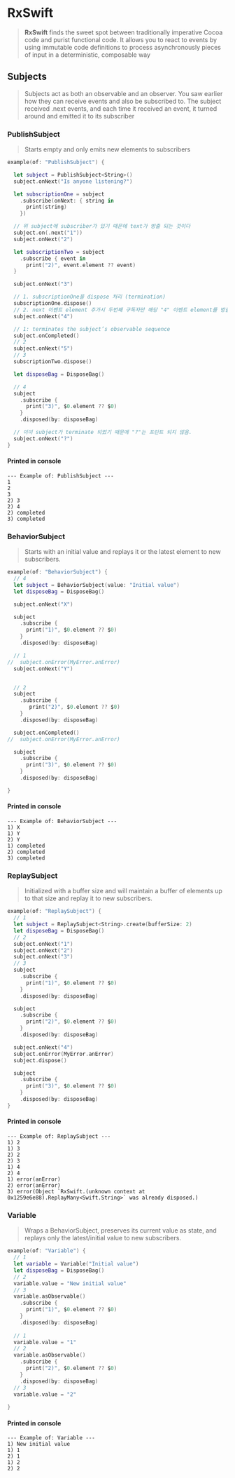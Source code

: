 # RxSwift

> **RxSwift** finds the sweet spot between traditionally imperative Cocoa code and purist functional code. It allows you to react to events by using immutable code definitions to process asynchronously pieces of input in a deterministic, composable way

## Subjects

> Subjects act as both an observable and an observer. You saw earlier how they can receive events and also be subscribed to. The subject received .next events, and each time it received an event, it turned around and emitted it to its subscriber

### PublishSubject

> Starts empty and only emits new elements to subscribers

~~~swift
example(of: "PublishSubject") {

  let subject = PublishSubject<String>()
  subject.onNext("Is anyone listening?")

  let subscriptionOne = subject
    .subscribe(onNext: { string in
      print(string)
    })

  // 위 subject에 subscriber가 있기 때문에 text가 방출 되는 것이다
  subject.on(.next("1"))
  subject.onNext("2")

  let subscriptionTwo = subject
    .subscribe { event in
      print("2)", event.element ?? event)
  }

  subject.onNext("3")

  // 1. subscriptionOne을 dispose 처리 (termination)
  subscriptionOne.dispose()
  // 2. next 이벤트 element 추가시 두번째 구독자만 해당 "4" 이벤트 element를 방출한다
  subject.onNext("4")

  // 1: terminates the subject’s observable sequence
  subject.onCompleted()
  // 2
  subject.onNext("5")
  // 3
  subscriptionTwo.dispose()

  let disposeBag = DisposeBag()

  // 4
  subject
    .subscribe {
      print("3)", $0.element ?? $0)
    }
    .disposed(by: disposeBag)

  // 이미 subject가 terminate 되었기 때문에 "?"는 프린트 되지 않음.
  subject.onNext("?")
}
~~~

#### Printed in console

~~~
--- Example of: PublishSubject ---
1
2
3
2) 3
2) 4
2) completed
3) completed
~~~

### BehaviorSubject

> Starts with an initial value and replays it or the latest element to new subscribers.

~~~swift
example(of: "BehaviorSubject") {
  // 4
  let subject = BehaviorSubject(value: "Initial value")
  let disposeBag = DisposeBag()

  subject.onNext("X")

  subject
    .subscribe {
      print("1)", $0.element ?? $0)
    }
    .disposed(by: disposeBag)

  // 1
//  subject.onError(MyError.anError)
  subject.onNext("Y")


  // 2
  subject
    .subscribe {
       print("2)", $0.element ?? $0)
    }
    .disposed(by: disposeBag)

  subject.onCompleted()
//  subject.onError(MyError.anError)

  subject
    .subscribe {
      print("3)", $0.element ?? $0)
    }
    .disposed(by: disposeBag)

}
~~~

#### Printed in console

~~~
--- Example of: BehaviorSubject ---
1) X
1) Y
2) Y
1) completed
2) completed
3) completed
~~~

### ReplaySubject

> Initialized with a buffer size and will maintain a buffer of elements up to that size and replay it to new subscribers.

~~~swift
example(of: "ReplaySubject") {
  // 1
  let subject = ReplaySubject<String>.create(bufferSize: 2)
  let disposeBag = DisposeBag()
  // 2
  subject.onNext("1")
  subject.onNext("2")
  subject.onNext("3")
  // 3
  subject
    .subscribe {
      print("1)", $0.element ?? $0)
    }
    .disposed(by: disposeBag)

  subject
    .subscribe {
      print("2)", $0.element ?? $0)
    }
    .disposed(by: disposeBag)

  subject.onNext("4")
  subject.onError(MyError.anError)
  subject.dispose()

  subject
    .subscribe {
      print("3)", $0.element ?? $0)
    }
    .disposed(by: disposeBag)
}
~~~

#### Printed in console

~~~
--- Example of: ReplaySubject ---
1) 2
1) 3
2) 2
2) 3
1) 4
2) 4
1) error(anError)
2) error(anError)
3) error(Object `RxSwift.(unknown context at 0x1259e6e88).ReplayMany<Swift.String>` was already disposed.)
~~~

### Variable

> Wraps a BehaviorSubject, preserves its current value as state, and replays only the latest/initial value to new subscribers.

~~~swift
example(of: "Variable") {
  // 1
  let variable = Variable("Initial value")
  let disposeBag = DisposeBag()
  // 2
  variable.value = "New initial value"
  // 3
  variable.asObservable()
    .subscribe {
      print("1)", $0.element ?? $0)
    }
    .disposed(by: disposeBag)
  
  // 1
  variable.value = "1"
  // 2
  variable.asObservable()
    .subscribe {
      print("2)", $0.element ?? $0)
    }
    .disposed(by: disposeBag)
  // 3
  variable.value = "2"
    
}
~~~

#### Printed in console

~~~
--- Example of: Variable ---
1) New initial value
1) 1
2) 1
1) 2
2) 2
~~~
